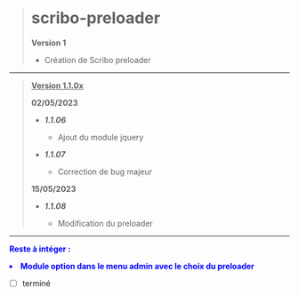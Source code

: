 ># scribo-preloader
>
> **Version 1**
>
> * Création de Scribo preloader
>
>
***
> <u>**Version 1.1.0x**</u>
>
>**02/05/2023**
>
> * ***1.1.06***
>
>     * Ajout du module jquery
>
> * ***1.1.07***
>
>     * Correction de bug majeur
>
>**15/05/2023**
>
> * ***1.1.08***
>
>     * Modification du preloader
>
***

<span style="color:blue"><b>Reste à intéger :
<li  style="color:blue">Module option dans le menu admin avec le choix du preloader</li></b></span>

* [ ] terminé
